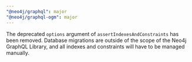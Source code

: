 ```yaml
---
"@neo4j/graphql": major
"@neo4j/graphql-ogm": major
---
```


The deprecated `options` argument of `assertIndexesAndConstraints` has been removed. Database migrations are outside of the scope of the Neo4j GraphQL Library, and all indexes and constraints will have to be managed manually.

